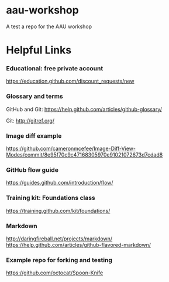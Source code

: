 # aau-workshop
A test a repo for the AAU workshop

# Helpful Links

### Educational: free private account
https://education.github.com/discount_requests/new

### Glossary and terms
GitHub and Git:
https://help.github.com/articles/github-glossary/

Git:
http://gitref.org/

### Image diff example 
https://github.com/cameronmcefee/Image-Diff-View-Modes/commit/8e95f70c9c47168305970e91021072673d7cdad8

### GitHub flow guide
https://guides.github.com/introduction/flow/

### Training kit: Foundations class
https://training.github.com/kit/foundations/

### Markdown
http://daringfireball.net/projects/markdown/
https://help.github.com/articles/github-flavored-markdown/

### Example repo for forking and testing
https://github.com/octocat/Spoon-Knife
